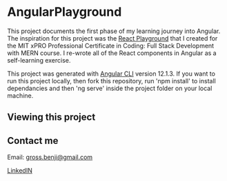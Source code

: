 # AngularPlayground

This project documents the first phase of my learning journey into Angular. The inspiration for this project was the [React Playground](https://benjamingro.github.io/react-playground/#/myfirstcomponents) that I created for the MIT xPRO Professional Certificate in Coding: Full Stack Development with MERN course. I re-wrote all of the React components in Angular as a self-learning exercise. 

 This project was generated with [Angular CLI](https://github.com/angular/angular-cli) version 12.1.3. If you want to run this project locally, then fork this repository, run 'npm install' to install dependancies and then 'ng serve' inside the project folder on your local machine. 

## Viewing this project


## Contact me
Email: gross.benji@gmail.com

[LinkedIN](https://www.linkedin.com/in/nutritionengineering/)
